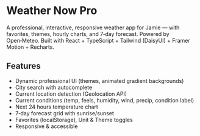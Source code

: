# Weather Now Pro
A professional, interactive, responsive weather app for Jamie — with favorites, themes, hourly charts, and 7‑day forecast. Powered by Open‑Meteo. Built with React + TypeScript + Tailwind (DaisyUI) + Framer Motion + Recharts.

## Features
- Dynamic professional UI (themes, animated gradient backgrounds)
- City search with autocomplete
- Current location detection (Geolocation API)
- Current conditions (temp, feels, humidity, wind, precip, condition label)
- Next 24 hours temperature chart
- 7‑day forecast grid with sunrise/sunset
- Favorites (localStorage), Unit & Theme toggles
- Responsive & accessible


